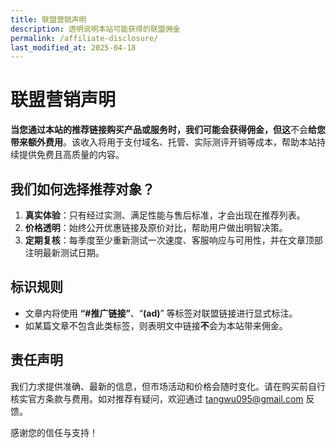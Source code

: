 ```yaml
---
title: 联盟营销声明
description: 透明说明本站可能获得的联盟佣金
permalink: /affiliate-disclosure/
last_modified_at: 2025-04-18
---
```


# 联盟营销声明

**当您通过本站的推荐链接购买产品或服务时，我们可能会获得佣金，但这**不会**给您带来额外费用**。该收入将用于支付域名、托管、实际测评开销等成本，帮助本站持续提供免费且高质量的内容。

## 我们如何选择推荐对象？

1. **真实体验**：只有经过实测、满足性能与售后标准，才会出现在推荐列表。  
2. **价格透明**：始终公开优惠链接及原价对比，帮助用户做出明智决策。  
3. **定期复核**：每季度至少重新测试一次速度、客服响应与可用性，并在文章顶部注明最新测试日期。  

## 标识规则

- 文章内将使用 **“#推广链接”**、“**(ad)**” 等标签对联盟链接进行显式标注。  
- 如某篇文章不包含此类标签，则表明文中链接**不**会为本站带来佣金。

## 责任声明

我们力求提供准确、最新的信息，但市场活动和价格会随时变化。请在购买前自行核实官方条款与费用。如对推荐有疑问，欢迎通过 <tangwu095@gmail.com> 反馈。

感谢您的信任与支持！
